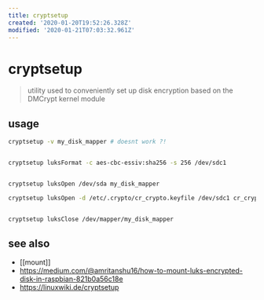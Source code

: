 ```yaml
---
title: cryptsetup
created: '2020-01-20T19:52:26.328Z'
modified: '2020-01-21T07:03:32.961Z'
---
```


# cryptsetup

> utility used to conveniently set up disk encryption based on the DMCrypt kernel module

## usage
```sh
cryptsetup -v my_disk_mapper # doesnt work ?!


cryptsetup luksFormat -c aes-cbc-essiv:sha256 -s 256 /dev/sdc1


cryptsetup luksOpen /dev/sda my_disk_mapper

cryptsetup luksOpen -d /etc/.crypto/cr_crypto.keyfile /dev/sdc1 cr_crypto   # use keyfile


cryptsetup luksClose /dev/mapper/my_disk_mapper
```
## see also
- [[mount]]
- https://medium.com/@amritanshu16/how-to-mount-luks-encrypted-disk-in-raspbian-821b0a56c18e
- https://linuxwiki.de/cryptsetup
